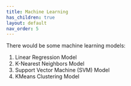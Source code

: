 ```yaml
---
title: Machine Learning
has_children: true
layout: default
nav_order: 5
---
```


There would be some machine learning models:
1. Linear Regression Model
2. K-Nearest Neighbors Model
3. Support Vector Machine (SVM) Model
4. KMeans Clustering Model